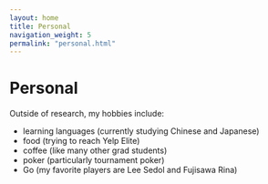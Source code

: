 ```yaml
---
layout: home
title: Personal
navigation_weight: 5
permalink: "personal.html"
---
```


# Personal

Outside of research, my hobbies include:
- learning languages (currently studying Chinese and Japanese) 
- food (trying to reach Yelp Elite) 
- coffee (like many other grad students) 
- poker (particularly tournament poker) 
- Go (my favorite players are Lee Sedol and Fujisawa Rina) 



<!-- <sup>(Website last updated March 29, 2021.)</sup> -->